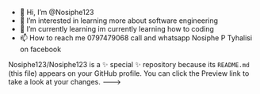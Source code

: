- 👋 Hi, I’m @Nosiphe123
- 👀 I’m interested in learning more about software engineering
- 🌱 I’m currently learning im currently learning how to coding
- 📫 How to reach me 
0797479068 call and whatsapp Nosiphe P Tyhalisi on facebook

Nosiphe123/Nosiphe123 is a ✨ special ✨ repository because its `README.md` (this file) appears on your GitHub profile.
You can click the Preview link to take a look at your changes.
--->
